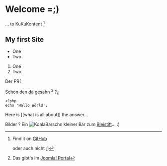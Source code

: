 # Welcome =;)
... to KuKuKontent [^1]

## My first Site
* One
* Two

1. One
2. Two

Der PR(

Schon [den da](http://echo.com) gesähn [^2] ?¿

~~~
<?php
echo 'Hallo Wörld';
~~~

Here is [[what is all about]] the answer...
 
Bilder ? Ein ![KoalaBärschn](images/sampledata/parks/animals/180px_koala_ag1.jpg) kleiner Bär zum [Bleistift](http://de.wikipedia.org/wiki/Beispiel_%28Rhetorik%29)... :)

[^1]:Find it on [GitHub](https://github.com/elkuku/KuKuKontent)

    oder auch nicht ;)

[^2]:Das gibt's im [Joomla! Portal](https://joomlaportal.de)
